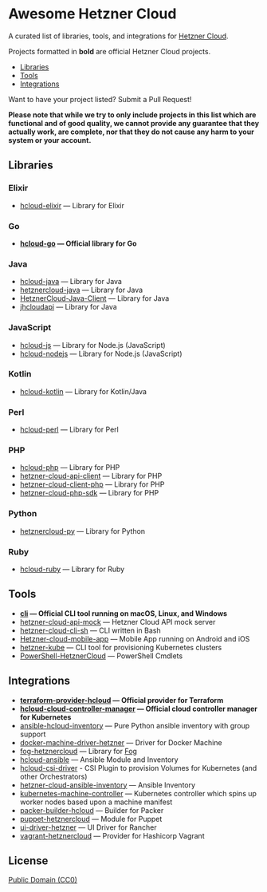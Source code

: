 # Awesome Hetzner Cloud

A curated list of libraries, tools, and integrations for [Hetzner Cloud](https://cloud.hetzner.com/).

Projects formatted in **bold** are official Hetzner Cloud projects.

* [Libraries](#libraries)
* [Tools](#tools)
* [Integrations](#integrations)

Want to have your project listed? Submit a Pull Request!

**Please note that while we try to only include projects in this list which are
functional and of good quality, we cannot provide any guarantee that they actually
work, are complete, nor that they do not cause any harm to your system or your account.**

## Libraries

### Elixir

* [hcloud-elixir](https://gitlab.com/ahamtech/elixir/hcloud) — Library for Elixir

### Go

* **[hcloud-go](https://github.com/hetznercloud/hcloud-go) — Official library for Go**

### Java

* [hcloud-java](https://github.com/riy/hcloud-java) — Library for Java
* [hetznercloud-java](https://github.com/TomSDEVSN/hetznercloud-java) — Library for Java
* [HetznerCloud-Java-Client](https://github.com/Katzen48/HetznerCloud-Java-Client) — Library for Java
* [jhcloudapi](https://github.com/theq86/jhcloudapi) — Library for Java

### JavaScript

* [hcloud-js](https://github.com/dennisbruner/hcloud-js) — Library for Node.js (JavaScript)
* [hcloud-nodejs](https://github.com/Halfbax/hcloud-nodejs) — Library for Node.js (JavaScript)

### Kotlin

* [hcloud-kotlin](https://github.com/DDKFM/hcloud-kotlin) — Library for Kotlin/Java

### Perl

* [hcloud-perl](https://github.com/bmwiedemann/hcloud-perl) — Library for Perl

### PHP

* [hcloud-php](https://github.com/Exploriment/hcloud-php) — Library for PHP
* [hetzner-cloud-api-client](https://github.com/webfoersterei/hetzner-cloud-api-client) — Library for PHP
* [hetzner-cloud-client-php](https://github.com/arkste/hetzner-cloud-client-php) — Library for PHP
* [hetzner-cloud-php-sdk](https://github.com/LKDevelopment/hetzner-cloud-php-sdk) — Library for PHP

### Python

* [hetznercloud-py](https://github.com/elsyms/hetznercloud-py) — Library for Python

### Ruby

* [hcloud-ruby](https://github.com/tonobo/hcloud-ruby) — Library for Ruby

## Tools

* **[cli](https://github.com/hetznercloud/cli) — Official CLI tool running on macOS, Linux, and Windows**
* [hetzner-cloud-api-mock](https://github.com/LKDevelopment/hetzner-cloud-api-mock) — Hetzner Cloud API mock server
* [hetzner-cloud-cli-sh](https://github.com/thabbs/hetzner-cloud-cli-sh) — CLI written in Bash
* [Hetzner-cloud-mobile-app](https://github.com/LKDevelopment/hetzner-cloud-mobile-app) — Mobile App running on Android and iOS
* [hetzner-kube](https://github.com/xetys/hetzner-kube) — CLI tool for provisioning Kubernetes clusters
* [PowerShell-HetznerCloud](https://github.com/nicholasdille/PowerShell-HetznerCloud) — PowerShell Cmdlets

## Integrations

* **[terraform-provider-hcloud](https://github.com/terraform-providers/terraform-provider-hcloud) — Official provider for Terraform**
* **[hcloud-cloud-controller-manager](https://github.com/hetznercloud/hcloud-cloud-controller-manager) — Official cloud controller manager for Kubernetes**
* [ansible-hcloud-inventory](https://github.com/hg8496/ansible-hcloud-inventory) — Pure Python ansible inventory with group support
* [docker-machine-driver-hetzner](https://github.com/JonasProgrammer/docker-machine-driver-hetzner) — Driver for Docker Machine
* [fog-hetznercloud](https://github.com/elconas/gem-fog-hetznercloud) — Library for [Fog](https://github.com/fog/fog)
* [hcloud-ansible](https://github.com/thetechnick/hcloud-ansible) — Ansible Module and Inventory
* [hcloud-csi-driver](https://github.com/apricote/hcloud-csi-driver) - CSI Plugin to provision Volumes for Kubernetes (and other Orchestrators)
* [hetzner-cloud-ansible-inventory](https://github.com/thannaske/hetzner-cloud-ansible-inventory) — Ansible Inventory
* [kubernetes-machine-controller](https://github.com/kubermatic/machine-controller) — Kubernetes controller which spins up worker nodes based upon a machine manifest
* [packer-builder-hcloud](https://github.com/m110/packer-builder-hcloud) — Builder for Packer
* [puppet-hetznercloud](https://github.com/bastelfreak/puppet-hetznercloud) — Module for Puppet
* [ui-driver-hetzner](https://github.com/mxschmitt/ui-driver-hetzner) — UI Driver for Rancher
* [vagrant-hetznercloud](https://github.com/elconas/vagrant-hetznercloud) — Provider for Hashicorp Vagrant

## License

[Public Domain (CC0)](https://creativecommons.org/publicdomain/zero/1.0/)
